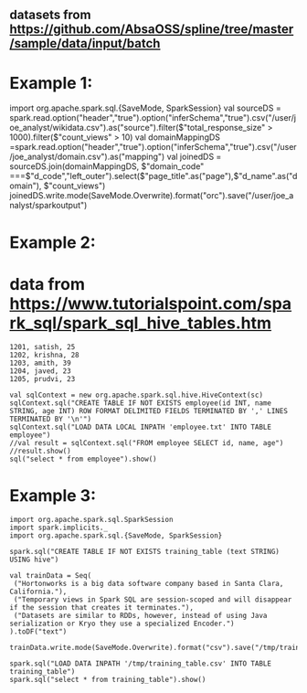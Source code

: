## datasets from https://github.com/AbsaOSS/spline/tree/master/sample/data/input/batch

# Example 1:
import org.apache.spark.sql.{SaveMode, SparkSession}
val sourceDS = spark.read.option("header","true").option("inferSchema","true").csv("/user/joe_analyst/wikidata.csv").as("source").filter($"total_response_size" > 1000).filter($"count_views" > 10)
val domainMappingDS =spark.read.option("header","true").option("inferSchema","true").csv("/user/joe_analyst/domain.csv").as("mapping")
val joinedDS = sourceDS.join(domainMappingDS, $"domain_code" ===$"d_code","left_outer").select($"page_title".as("page"),$"d_name".as("domain"), $"count_views")
joinedDS.write.mode(SaveMode.Overwrite).format("orc").save("/user/joe_analyst/sparkoutput")


# Example 2:
# data from https://www.tutorialspoint.com/spark_sql/spark_sql_hive_tables.htm
```
1201, satish, 25
1202, krishna, 28
1203, amith, 39
1204, javed, 23
1205, prudvi, 23
```

```
val sqlContext = new org.apache.spark.sql.hive.HiveContext(sc)
sqlContext.sql("CREATE TABLE IF NOT EXISTS employee(id INT, name STRING, age INT) ROW FORMAT DELIMITED FIELDS TERMINATED BY ',' LINES TERMINATED BY '\n'")
sqlContext.sql("LOAD DATA LOCAL INPATH 'employee.txt' INTO TABLE employee")
//val result = sqlContext.sql("FROM employee SELECT id, name, age")
//result.show()
sql("select * from employee").show()
```

# Example 3:

```
import org.apache.spark.sql.SparkSession
import spark.implicits._
import org.apache.spark.sql.{SaveMode, SparkSession}

spark.sql("CREATE TABLE IF NOT EXISTS training_table (text STRING)  USING hive")

val trainData = Seq(
 ("Hortonworks is a big data software company based in Santa Clara, California."),
 ("Temporary views in Spark SQL are session-scoped and will disappear if the session that creates it terminates."),
 ("Datasets are similar to RDDs, however, instead of using Java serialization or Kryo they use a specialized Encoder.")
).toDF("text")

trainData.write.mode(SaveMode.Overwrite).format("csv").save("/tmp/training_table.csv")

spark.sql("LOAD DATA INPATH '/tmp/training_table.csv' INTO TABLE training_table")
spark.sql("select * from training_table").show()
```
